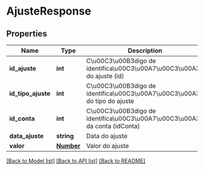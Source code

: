 # AjusteResponse

## Properties
Name | Type | Description | Notes
------------ | ------------- | ------------- | -------------
**id_ajuste** | **int** | C\u00C3\u00B3digo de identifica\u00C3\u00A7\u00C3\u00A3o do ajuste (id) | [optional] 
**id_tipo_ajuste** | **int** | C\u00C3\u00B3digo de identifica\u00C3\u00A7\u00C3\u00A3o do tipo do ajuste | [optional] 
**id_conta** | **int** | C\u00C3\u00B3digo de identifica\u00C3\u00A7\u00C3\u00A3o da conta (idConta) | [optional] 
**data_ajuste** | **string** | Data do ajuste | [optional] 
**valor** | [**Number**](Number.md) | Valor do ajuste | [optional] 

[[Back to Model list]](../README.md#documentation-for-models) [[Back to API list]](../README.md#documentation-for-api-endpoints) [[Back to README]](../README.md)


